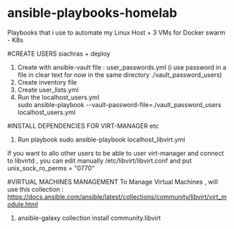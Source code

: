 # ansible-playbooks-homelab
Playbooks that i use to automate my Linux Host + 3 VMs for Docker swarm - K8s

#CREATE USERS siachras + deploy
1. Create with ansible-vault file : user_passwords.yml      (i use password in a file in clear text for now in the same directory ./vault_password_users)
2. Create inventory file
3. Create user_lists.yml
4. Run the localhost_users.yml  
sudo ansible-playbook  --vault-password-file=./vault_password_users localhost_users.yml


#INSTALL DEPENDENCIES FOR VIRT-MANAGER etc
1. Run playbook 
sudo ansible-playbook  localhost_libvirt.yml

If you want to allo other users to be able to user virt-manager and connect to libvirtd , you can edit manually /etc/libvirt/libvirt.conf  and put
unix_sock_ro_perms = "0770"




#VIRTUAL MACHINES MANAGEMENT
To Manage Virtual Machines , will use this collection : https://docs.ansible.com/ansible/latest/collections/community/libvirt/virt_module.html
1. ansible-galaxy collection install community.libvirt







